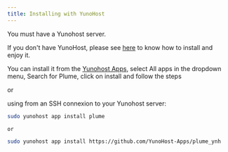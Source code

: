 ```yaml
---
title: Installing with YunoHost
---
```


You must have a Yunohost server.

If you don't have YunoHost, please see [here](https://yunohost.org/#/install) to know how to install and enjoy it.

You can install it from the [Yunohost Apps](https://yunohost.org/#/apps_en), select All apps in the dropdown menu, Search for Plume, click on install and follow the steps

or

using from an SSH connexion to your Yunohost server: 
```bash 
sudo yunohost app install plume

or 

sudo yunohost app install https://github.com/YunoHost-Apps/plume_ynh
```